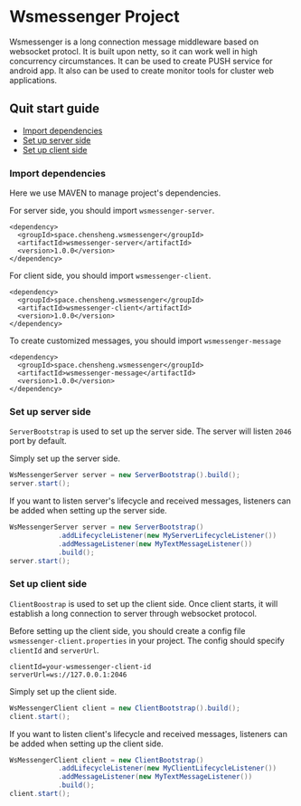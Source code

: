 # Wsmessenger Project
Wsmessenger is a long connection message middleware based on websocket protocl. It is built upon netty, so it can work well in high concurrency circumstances. It can be used to create PUSH service for android app. It also can be used to create monitor tools for cluster web applications.

## Quit start guide
* [Import dependencies](#import-dependencies)
* [Set up server side](#set-up-server-side)
* [Set up client side](#set-up-client-side)

### Import dependencies
Here we use MAVEN to manage project's dependencies. 

For server side, you should import `wsmessenger-server`.
```
<dependency>
  <groupId>space.chensheng.wsmessenger</groupId>
  <artifactId>wsmessenger-server</artifactId>
  <version>1.0.0</version>
</dependency>
```

For client side, you should import `wsmessenger-client`.
```
<dependency>
  <groupId>space.chensheng.wsmessenger</groupId>
  <artifactId>wsmessenger-client</artifactId>
  <version>1.0.0</version>
</dependency>
```

To create customized messages, you should import `wsmessenger-message`
```
<dependency>
  <groupId>space.chensheng.wsmessenger</groupId>
  <artifactId>wsmessenger-message</artifactId>
  <version>1.0.0</version>
</dependency>
```

### Set up server side
`ServerBootstrap` is used to set up the server side. The server will listen `2046` port by default.

Simply set up the server side.
```java
WsMessengerServer server = new ServerBootstrap().build();
server.start();
```

If you want to listen server's lifecycle and received messages, listeners can be added when setting up the server side. 
```java
WsMessengerServer server = new ServerBootstrap()
            .addLifecycleListener(new MyServerLifecycleListener())
            .addMessageListener(new MyTextMessageListener())
            .build();
server.start();
```

### Set up client side
`ClientBoostrap` is used to set up the client side. Once client starts, it will establish a long connection to server through websocket protocol.

Before setting up the client side, you should create a config file `wsmessenger-client.properties` in your project. The config should specify `clientId` and `serverUrl`.
```
clientId=your-wsmessenger-client-id
serverUrl=ws://127.0.0.1:2046
```

Simply set up the client side.
```java
WsMessengerClient client = new ClientBootstrap().build();
client.start();
```

If you want to listen client's lifecycle and received messages, listeners can be added when setting up the client side.
```java
WsMessengerClient client = new ClientBootstrap()
            .addLifecycleListener(new MyClientLifecycleListener())
            .addMessageListener(new MyTextMessageListener())
            .build();
client.start();
```
